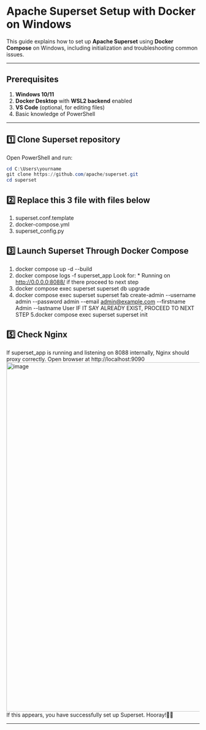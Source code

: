 # Apache Superset Setup with Docker on Windows

This guide explains how to set up **Apache Superset** using **Docker Compose** on Windows, including initialization and troubleshooting common issues.

---

## Prerequisites

1. **Windows 10/11**
2. **Docker Desktop** with **WSL2 backend** enabled
3. **VS Code** (optional, for editing files)
4. Basic knowledge of PowerShell

---

## 1️⃣ Clone Superset repository

Open PowerShell and run:

```powershell
cd C:\Users\yourname
git clone https://github.com/apache/superset.git
cd superset
```

## 2️⃣ Replace this 3 file with files below
1. superset.conf.template
2. docker-compose.yml
3. superset_config.py

## 3️⃣ Launch Superset Through Docker Compose
1. docker compose up -d --build
2. docker compose logs -f superset_app
Look for: * Running on http://0.0.0.0:8088/ if there proceed to next step
3. docker compose exec superset superset db upgrade
4. docker compose exec superset superset fab create-admin --username admin --password admin --email admin@example.com --firstname Admin --lastname User
IF IT SAY ALREADY EXIST, PROCEED TO NEXT STEP
5.docker compose exec superset superset init

## 5️⃣ Check Nginx
If superset_app is running and listening on 8088 internally, Nginx should proxy correctly.
Open browser at http://localhost:9090 
<img width="1919" height="910" alt="image" src="https://github.com/user-attachments/assets/6dc92c13-9b8f-44dd-9458-48414aa1d557" />
If this appears, you have successfully set up Superset. Hooray!🎉🎉

---

